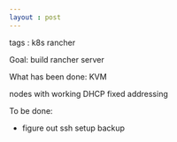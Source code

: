 ```yaml
---
layout : post
---
```

tags : k8s rancher

Goal:  build rancher server

What has been done:
KVM 

nodes with working DHCP fixed addressing


To be done:

* figure out ssh
setup backup
